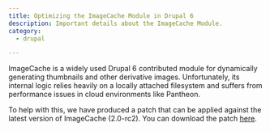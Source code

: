 ```yaml
---
title: Optimizing the ImageCache Module in Drupal 6
description: Important details about the ImageCache Module.
category:
  - drupal

---
```


ImageCache is a widely used Drupal 6 contributed module for dynamically generating thumbnails and other derivative images. Unfortunately, its internal logic relies heavily on a locally attached filesystem and suffers from performance issues in cloud environments like Pantheon.

To help with this, we have produced a patch that can be applied against the latest version of ImageCache (2.0-rc2). You can download the patch [here](http://pantheon-content.s3.amazonaws.com/patches/imagecache_pantheon.patch).
